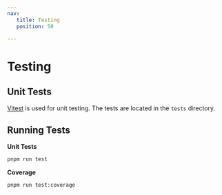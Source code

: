 ```yaml
---
nav:
   title: Testing
   position: 50

---
```


# Testing

## Unit Tests

[Vitest](https://vitest.dev/) is used for unit testing. The tests are located in the `tests` directory.

## Running Tests

**Unit Tests**

```bash
pnpm run test
```

**Coverage**

  ```bash
  pnpm run test:coverage
  ```
